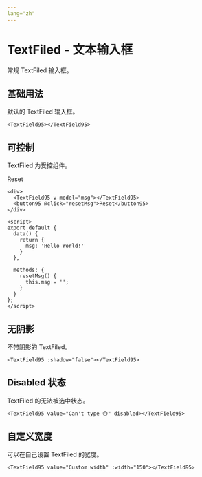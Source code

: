 ```yaml
---
lang="zh"
---
```


# TextFiled - 文本输入框

常规 TextFiled 输入框。

## 基础用法

默认的 TextFiled 输入框。

<TextField95></TextField95>

```vue
<TextField95></TextField95>
```

## 可控制

TextFiled 为受控组件。

<div>
  <TextField95 v-model="msg"></TextField95>
  <button95 @click="resetMsg">Reset</button95>
</div>

<script>
export default {
  data() {
    return {
      msg: 'Hello World!'
    }
  },

  methods: {
    resetMsg() {
      this.msg = '';
    }
  }
};
</script>

```vue
<div>
  <TextField95 v-model="msg"></TextField95>
  <button95 @click="resetMsg">Reset</button95>
</div>

<script>
export default {
  data() {
    return {
      msg: 'Hello World!'
    }
  },

  methods: {
    resetMsg() {
      this.msg = '';
    }
  }
};
</script>
```

## 无阴影

不带阴影的 TextFiled。

<TextField95 :shadow="false"></TextField95>

```vue
<TextField95 :shadow="false"></TextField95>
```

## Disabled 状态

TextFiled 的无法被选中状态。

<TextField95 value="Can't type 😥" disabled></TextField95>

```vue
<TextField95 value="Can't type 😥" disabled></TextField95>
```

## 自定义宽度

可以在自己设置 TextFiled 的宽度。

<TextField95 value="Custom width" :width="150"></TextField95>

```vue
<TextField95 value="Custom width" :width="150"></TextField95>
```